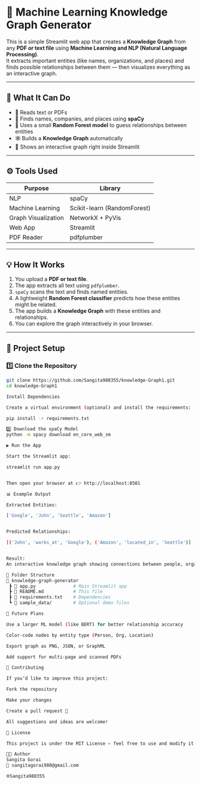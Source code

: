 # 🧠 Machine Learning Knowledge Graph Generator

This is a simple Streamlit web app that creates a **Knowledge Graph** from any **PDF or text file** using **Machine Learning and NLP (Natural Language Processing)**.  
It extracts important entities (like names, organizations, and places) and finds possible relationships between them — then visualizes everything as an interactive graph.

---

## 🚀 What It Can Do
- 📄 Reads text or PDFs  
- 🧠 Finds names, companies, and places using **spaCy**  
- 🤖 Uses a small **Random Forest model** to guess relationships between entities  
- 🕸️ Builds a **Knowledge Graph** automatically  
- 🎨 Shows an interactive graph right inside Streamlit  

---

## ⚙️ Tools Used

| Purpose | Library |
|----------|----------|
| NLP | spaCy |
| Machine Learning | Scikit-learn (RandomForest) |
| Graph Visualization | NetworkX + PyVis |
| Web App | Streamlit |
| PDF Reader | pdfplumber |

---

## 💡 How It Works
1. You upload a **PDF or text file**.  
2. The app extracts all text using `pdfplumber`.  
3. `spaCy` scans the text and finds named entities.  
4. A lightweight **Random Forest classifier** predicts how these entities might be related.  
5. The app builds a **Knowledge Graph** with these entities and relationships.  
6. You can explore the graph interactively in your browser.

---

## 🧩 Project Setup

### 1️⃣ Clone the Repository
```bash
git clone https://github.com/Sangita988355/knowledge-Graph1.git
cd knowledge-Graph1

Install Dependencies

Create a virtual environment (optional) and install the requirements:

pip install -r requirements.txt

3️⃣ Download the spaCy Model
python -m spacy download en_core_web_sm

▶️ Run the App

Start the Streamlit app:

streamlit run app.py


Then open your browser at 👉 http://localhost:8501

📊 Example Output

Extracted Entities:

['Google', 'John', 'Seattle', 'Amazon']


Predicted Relationships:

[('John', 'works_at', 'Google'), ('Amazon', 'located_in', 'Seattle')]


Result:
An interactive knowledge graph showing connections between people, organizations, and places.

📁 Folder Structure
📂 knowledge-graph-generator
 ┣ 📜 app.py              # Main Streamlit app
 ┣ 📜 README.md           # This file
 ┣ 📜 requirements.txt    # Dependencies
 ┗ 📂 sample_data/        # Optional demo files

🌱 Future Plans

Use a larger ML model (like BERT) for better relationship accuracy

Color-code nodes by entity type (Person, Org, Location)

Export graph as PNG, JSON, or GraphML

Add support for multi-page and scanned PDFs

🤝 Contributing

If you’d like to improve this project:

Fork the repository

Make your changes

Create a pull request 🚀

All suggestions and ideas are welcome!

🧾 License

This project is under the MIT License — feel free to use and modify it.

👩‍💻 Author
Sangita Gorai
💌 sangitagorai988@gmail.com

🌐Sangita988355
